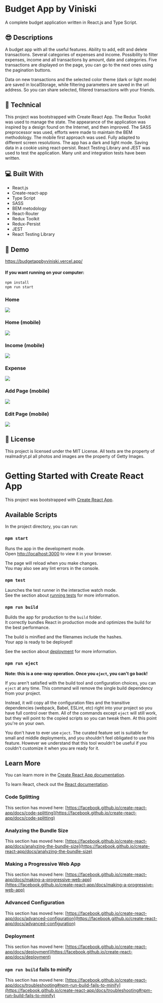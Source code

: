 # Budget App by Viniski

A complete budget application written in React.js and Type Script.

## :sunglasses: Descriptions

A budget app with all the useful features. Ability to add, edit and delete transactions. Several categories of expenses and income. Possibility to filter expenses, income and all transactions by amount, date and categories. Five transactions are displayed on the page, you can go to the next ones using the pagination buttons.

Data on new transactions and the selected color theme (dark or light mode) are saved in localStorage, while filtering parameters are saved in the url address. So you can share selected, filtered transactions with your friends.

## :wrench: Technical

This project was bootstrapped with Create React App. The Redux Toolkit was used to manage the state. The appearance of the application was inspired by a design found on the Internet, and then improved. The SASS preprocessor was used, efforts were made to maintain the BEM methodology. The mobile first approach was used. Fully adapted to different screen resolutions. The app has a dark and light mode. Saving data in a cookie using react-persist. React Testing Library and JEST was used to test the application. Many unit and integration tests have been written.

## :computer: Built With

- React.js
- Create-react-app
- Type Script
- SASS
- BEM metodology
- React-Router
- Redux Toolkit
- Redux-Persist
- JEST
- React Testing Library

## :rocket: Demo

https://budgetappbyviniski.vercel.app/

#### If you want running on your computer:

```zsh
npm install
npm run start
```

### Home

![](home.png)

### Home (mobile)

![](home-mobile.png)

### Income (mobile)

![](income-mobile.png)

### Expense

![](expense.png)

### Add Page (mobile)

![](add-mobile.png)

### Edit Page (mobile)

![](edit-mobile.png)

## :page_with_curl: License

This project is licensed under the MIT License.
All texts are the property of realmadryt.pl all photos and images are the property of Getty Images.

# Getting Started with Create React App

This project was bootstrapped with [Create React App](https://github.com/facebook/create-react-app).

## Available Scripts

In the project directory, you can run:

### `npm start`

Runs the app in the development mode.\
Open [http://localhost:3000](http://localhost:3000) to view it in your browser.

The page will reload when you make changes.\
You may also see any lint errors in the console.

### `npm test`

Launches the test runner in the interactive watch mode.\
See the section about [running tests](https://facebook.github.io/create-react-app/docs/running-tests) for more information.

### `npm run build`

Builds the app for production to the `build` folder.\
It correctly bundles React in production mode and optimizes the build for the best performance.

The build is minified and the filenames include the hashes.\
Your app is ready to be deployed!

See the section about [deployment](https://facebook.github.io/create-react-app/docs/deployment) for more information.

### `npm run eject`

**Note: this is a one-way operation. Once you `eject`, you can't go back!**

If you aren't satisfied with the build tool and configuration choices, you can `eject` at any time. This command will remove the single build dependency from your project.

Instead, it will copy all the configuration files and the transitive dependencies (webpack, Babel, ESLint, etc) right into your project so you have full control over them. All of the commands except `eject` will still work, but they will point to the copied scripts so you can tweak them. At this point you're on your own.

You don't have to ever use `eject`. The curated feature set is suitable for small and middle deployments, and you shouldn't feel obligated to use this feature. However we understand that this tool wouldn't be useful if you couldn't customize it when you are ready for it.

## Learn More

You can learn more in the [Create React App documentation](https://facebook.github.io/create-react-app/docs/getting-started).

To learn React, check out the [React documentation](https://reactjs.org/).

### Code Splitting

This section has moved here: [https://facebook.github.io/create-react-app/docs/code-splitting](https://facebook.github.io/create-react-app/docs/code-splitting)

### Analyzing the Bundle Size

This section has moved here: [https://facebook.github.io/create-react-app/docs/analyzing-the-bundle-size](https://facebook.github.io/create-react-app/docs/analyzing-the-bundle-size)

### Making a Progressive Web App

This section has moved here: [https://facebook.github.io/create-react-app/docs/making-a-progressive-web-app](https://facebook.github.io/create-react-app/docs/making-a-progressive-web-app)

### Advanced Configuration

This section has moved here: [https://facebook.github.io/create-react-app/docs/advanced-configuration](https://facebook.github.io/create-react-app/docs/advanced-configuration)

### Deployment

This section has moved here: [https://facebook.github.io/create-react-app/docs/deployment](https://facebook.github.io/create-react-app/docs/deployment)

### `npm run build` fails to minify

This section has moved here: [https://facebook.github.io/create-react-app/docs/troubleshooting#npm-run-build-fails-to-minify](https://facebook.github.io/create-react-app/docs/troubleshooting#npm-run-build-fails-to-minify)
